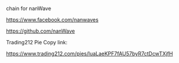 chain for nanWave

https://www.facebook.com/nanwaves

https://github.com/nanWave

Trading212 Pie Copy link:

https://www.trading212.com/pies/luaLaeKPF7fAU57byR7ctDcwTXjfH
